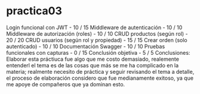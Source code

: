 # practica03
Login funcional con JWT - 10 / 15
Middleware de autenticación - 10 / 10
Middleware de autorización (roles) - 10 / 10
CRUD productos (según rol) - 20 / 20
CRUD usuarios (según rol y propiedad) - 15 / 15
Crear orden (solo autenticado) - 10 / 10
Documentación Swagger - 10 / 10
Pruebas funcionales con capturas - 0 / 15
Conclusión objetiva - 5 / 5
Conclusiones: Elaborar esta práctiuca fue algo que me costo demasiado, realemente entenderl el tema es de las cosas que más se me ha complicado en la materia; realmente necesito de práctica y seguir revisando el tema a detalle, el proceso de elaboración considero que fue medianamente exitoso, ya que me apoye de compañeros que ya dominan esto.
